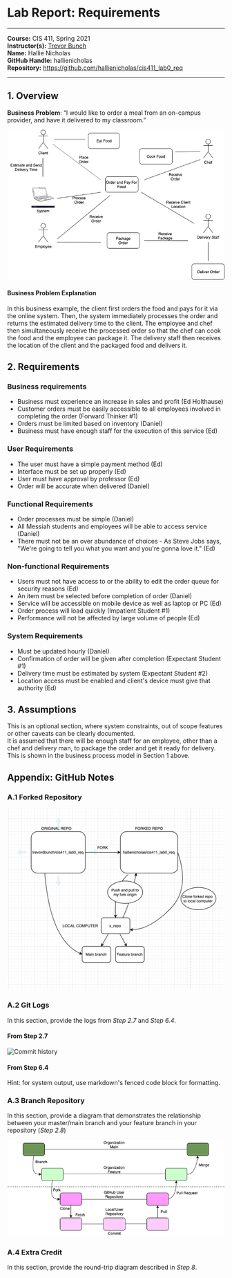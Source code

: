 # Lab Report: Requirements
___
**Course:** CIS 411, Spring 2021  
**Instructor(s):** [Trevor Bunch](https://github.com/trevordbunch)  
**Name:** Hallie Nicholas  
**GitHub Handle:** hallienicholas  
**Repository:** https://github.com/hallienicholas/cis411_lab0_req  
___

## 1. Overview

**Business Problem**: “I would like to order a meal from an on-campus provider, and have it delivered to my classroom.”

![Business Problem Diagram](/labreports/business_diagram.png)

#### Business Problem Explanation
In this business example, the client first orders the food and pays for it via the online system. Then, the system immediately processes the order and returns the estimated delivery time to the client. The employee and chef then simultaneously receive the processed order so that the chef can cook the food and the employee can package it. The delivery staff then receives the location of the client and the packaged food and delivers it.

## 2. Requirements
### Business requirements
  - Business must experience an increase in sales and profit (Ed Holthause)
  - Customer orders must be easily accessible to all employees involved in completing the order (Forward Thinker #1)
  - Orders must be limited based on inventory (Daniel)
  - Business must have enough staff for the execution of this service (Ed)
### User Requirements
- The user must have a simple payment method (Ed)
- Interface must be set up properly (Ed)
- User must have approval by professor (Ed)
- Order will be accurate when delivered (Daniel)

### Functional Requirements
- Order processes must be simple (Daniel)
- All Messiah students and employees will be able to access service (Daniel)
- There must not be an over abundance of choices - As Steve Jobs says, "We're going to tell you what you want and you're gonna love it." (Ed)

### Non-functional Requirements
- Users must not have access to or the ability to edit the order queue for security reasons (Ed)
- An item must be selected before completion of order (Daniel)
- Service will be accessible on mobile device as well as laptop or PC (Ed)
- Order process will load quickly (Impatient Student #1)
- Performance will not be affected by large volume of people (Ed)

### System Requirements
- Must be updated hourly (Daniel)
- Confirmation of order will be given after completion (Expectant Student #1)
- Delivery time must be estimated by system (Expectant Student #2)
- Location access must be enabled and client's device must give that authority (Ed)
## 3. Assumptions
This is an optional section, where system constraints, out of scope features or other caveats can be clearly documented.  
It is assumed that there will be enough staff for an employee, other than a chef and delivery man, to package the order and get it ready for delivery. This is shown in the business process model in Section 1 above.
## Appendix: GitHub Notes

### A.1 Forked Repository

![Fork Diagram](/labreports/diagram_fork.png)

### A.2 Git Logs
In this section, provide the logs from *Step 2.7* and *Step 6.4*.
#### From Step 2.7
![Commit history](/labreports/git_commit.png)

#### From Step 6.4


Hint: for system output, use markdown's fenced code block for formatting.

### A.3 Branch Repository
In this section, provide a diagram that demonstrates the relationship between your master/main branch and your feature branch in your repository (*Step 2.8*)

![Branch Diagram](/labreports/branch_diagram.png)

### A.4 Extra Credit
In this section, provide the round-trip diagram described in *Step 8*.